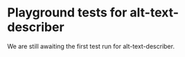 # Playground tests for alt-text-describer
We are still awaiting the first test run for alt-text-describer.
